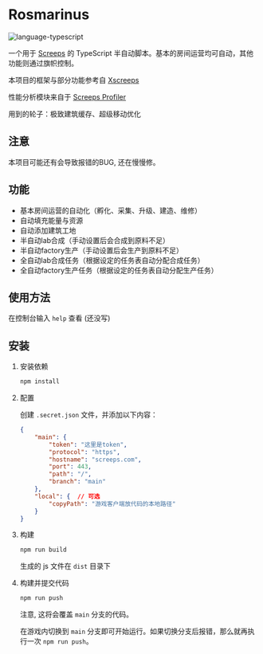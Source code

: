 # Rosmarinus

![language-typescript](https://img.shields.io/badge/language-typescript-3178c6)

一个用于 [Screeps](https://screeps.com/) 的 TypeScript 半自动脚本。基本的房间运营均可自动，其他功能则通过旗帜控制。

本项目的框架与部分功能参考自 [Xscreeps](https://gitee.com/mikebraton/xscreeps)

性能分析模块来自于 [Screeps Profiler](https://github.com/screepers/screeps-profiler)

用到的轮子：极致建筑缓存、超级移动优化

## 注意

本项目可能还有会导致报错的BUG, 还在慢慢修。


## 功能

- 基本房间运营的自动化（孵化、采集、升级、建造、维修）
- 自动填充能量与资源
- 自动添加建筑工地
- 半自动lab合成（手动设置后会合成到原料不足）
- 半自动factory生产（手动设置后会生产到原料不足）
- 全自动lab合成任务（根据设定的任务表自动分配合成任务）
- 全自动factory生产任务（根据设定的任务表自动分配生产任务）

## 使用方法

在控制台输入 `help` 查看 (还没写)

## 安装

1. 安装依赖

    ```bash
    npm install
    ```

2. 配置

    创建 `.secret.json` 文件，并添加以下内容：

    ```json
    {
        "main": {
            "token": "这里是token",
            "protocol": "https",
            "hostname": "screeps.com",
            "port": 443,
            "path": "/",
            "branch": "main"
        },
        "local": {  // 可选
            "copyPath": "游戏客户端放代码的本地路径"
        }
    }
    ```

3. 构建

    ```bash
    npm run build
    ```

    生成的 js 文件在 `dist` 目录下

4. 构建并提交代码

    ```bash
    npm run push
    ```

    注意, 这将会覆盖 `main` 分支的代码。

    在游戏内切换到 `main` 分支即可开始运行。如果切换分支后报错，那么就再执行一次 `npm run push`。


